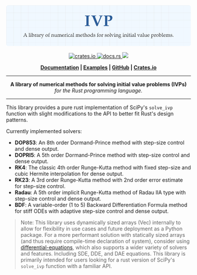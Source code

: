 <p align="center">
  <img src="./assets/logo.svg" width="1000" alt="ivp">
</p>

<p align="center">
    <a href="https://crates.io/crates/ivp">
        <img src="https://img.shields.io/crates/v/ivp.svg?style=flat-square" alt="crates.io">
    </a>
    <a href="https://docs.rs/ivp">
        <img src="https://docs.rs/ivp/badge.svg" alt="docs.rs">
    </a>
    <a href="https://github.com/Ryan-D-Gast/ivp/blob/main/LICENSE">
        <img src="https://img.shields.io/badge/License-Apache%202.0-blue.svg">
    </a>
</p>

<p align="center">
    <strong>
        <a href="https://docs.rs/ivp/latest/ivp/">Documentation</a> |
        <a href="./examples/">Examples</a> |
        <a href="https://github.com/Ryan-D-Gast/ivp">GitHub</a> |
        <a href="https://crates.io/crates/ivp">Crates.io</a>
    </strong>
</p>

-----

<p align="center">
<b>A library of numerical methods for solving initial value problems (IVPs)</b><br>
<i>for the Rust programming language.</i>
</p>

-----

This library provides a pure rust implementation of SciPy's `solve_ivp` function with slight modifications to the API to better fit Rust's design patterns.

Currently implemented solvers:
-   **DOP853**: An 8th order Dormand-Prince method with step-size control and dense output.
-   **DOPRI5**: A 5th order Dormand-Prince method with step-size control and dense output.
-   **RK4**: The classic 4th order Runge-Kutta method with fixed step-size and cubic Hermite interpolation for dense output.
-   **RK23**: A 3rd order Runge-Kutta method with 2nd order error estimate for step-size control.
-   **Radau**: A 5th order implicit Runge-Kutta method of Radau IIA type with step-size control and dense output.
-   **BDF**: A variable-order (1 to 5) Backward Differentiation Formula method for stiff ODEs with adaptive step-size control and dense output.

> Note: This library uses dynamically sized arrays (Vec) internally to allow for flexibility in use cases and future deployment as a Python package. For a more performant solution with statically sized arrays (and thus require compile-time declaration of system), consider using [differential-equations](https://github.com/Ryan-D-Gast/differential-equations), which also supports a wider variety of solvers and features. Including SDE, DDE, and DAE equations. This library is primarily intended for users looking for a rust version of SciPy's `solve_ivp` function with a familiar API.